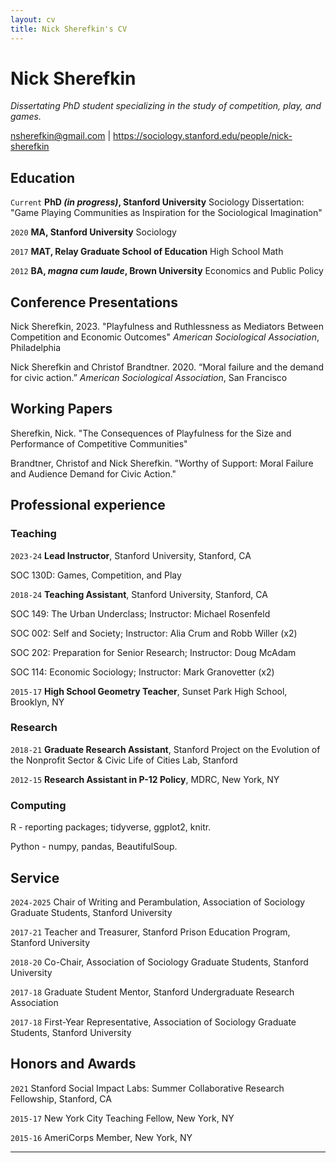 ```yaml
---
layout: cv
title: Nick Sherefkin's CV
---
```

# Nick Sherefkin
_Dissertating PhD student specializing in the study of competition, play, and games._

<div id="webaddress">
<a href="nsherefkin@gmail.com">nsherefkin@gmail.com</a> | <a href="https://sociology.stanford.edu/people/nick-sherefkin">https://sociology.stanford.edu/people/nick-sherefkin</a>
</div>

## Education

`Current` 
__PhD _(in progress)_, Stanford University__ Sociology
Dissertation: "Game Playing Communities as Inspiration for the Sociological Imagination"

`2020` 
__MA, Stanford University__ Sociology

`2017`
__MAT, Relay Graduate School of Education__ High School Math

`2012`
__BA, *magna cum laude*, Brown University__ Economics and Public Policy 

## Conference Presentations

Nick Sherefkin, 2023. "Playfulness and Ruthlessness as Mediators Between Competition and Economic Outcomes" *American Sociological Association*, Philadelphia 

Nick Sherefkin and Christof Brandtner.  2020.  “Moral failure and the demand for civic action.” *American Sociological Association*, San Francisco

## Working Papers <!--- Publications and working papers --->

Sherefkin, Nick. "The Consequences of Playfulness for the Size and Performance of Competitive Communities"

Brandtner, Christof and Nick Sherefkin. "Worthy of Support: Moral Failure and Audience Demand for Civic Action."


## Professional experience

### Teaching
`2023-24`
__Lead Instructor__, Stanford University, Stanford, CA

SOC 130D: Games, Competition, and Play

`2018-24`
__Teaching Assistant__, Stanford University, Stanford, CA

SOC 149: The Urban Underclass; Instructor: Michael Rosenfeld

SOC 002: Self and Society; Instructor: Alia Crum and Robb Willer (x2)

SOC 202: Preparation for Senior Research; Instructor: Doug McAdam

SOC 114: Economic Sociology; Instructor: Mark Granovetter (x2)

`2015-17`
__High School Geometry Teacher__, Sunset Park High School, Brooklyn, NY

### Research
`2018-21`
__Graduate Research Assistant__, Stanford Project on the Evolution of the Nonprofit Sector & Civic Life of Cities Lab, Stanford 

`2012-15`
__Research Assistant in P-12 Policy__, MDRC, New York, NY


### Computing

R - reporting packages; tidyverse, ggplot2, knitr.

Python - numpy, pandas, BeautifulSoup.

## Service

`2024-2025`
Chair of Writing and Perambulation, Association of Sociology Graduate Students, Stanford University

`2017-21`
Teacher and Treasurer, Stanford Prison Education Program, Stanford University

`2018-20`
Co-Chair, Association of Sociology Graduate Students, Stanford University

`2017-18` 
Graduate Student Mentor, Stanford Undergraduate Research Association

`2017-18` 
First-Year Representative, Association of Sociology Graduate Students, Stanford University


## Honors and Awards

`2021`
Stanford Social Impact Labs: Summer Collaborative Research Fellowship, Stanford, CA

`2015-17`
New York City Teaching Fellow, New York, NY

`2015-16`
AmeriCorps Member, New York, NY

***

<!-- ### Footer Last updated: November 2024 -->

